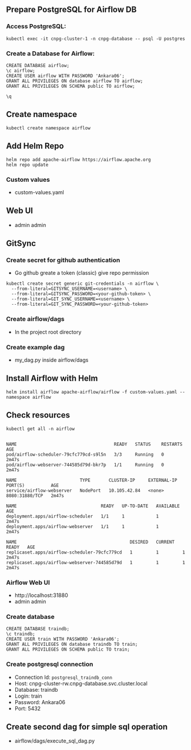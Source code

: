 ## Prepare PostgreSQL for Airflow DB
### Access PostgreSQL:
```commandline
kubectl exec -it cnpg-cluster-1 -n cnpg-database -- psql -U postgres
```
### Create a Database for Airflow:
```commandline
CREATE DATABASE airflow;
\c airflow;
CREATE USER airflow WITH PASSWORD 'Ankara06';
GRANT ALL PRIVILEGES ON database airflow TO airflow;
GRANT ALL PRIVILEGES ON SCHEMA public TO airflow;

\q
```
## Create namespace
```commandline
kubectl create namespace airflow
```

## Add Helm Repo
```commandline
helm repo add apache-airflow https://airflow.apache.org
helm repo update
```
### Custom values
- custom-values.yaml

## Web UI
- admin admin

## GitSync
### Create secret for github authentication
- Go github greate a token (classic) give repo permission
```commandline
kubectl create secret generic git-credentials -n airflow \
  --from-literal=GITSYNC_USERNAME=<username> \
  --from-literal=GITSYNC_PASSWORD=<your-github-token> \
  --from-literal=GIT_SYNC_USERNAME=<username> \
  --from-literal=GIT_SYNC_PASSWORD=<your-github-token>
```
### Create airflow/dags
- In the project root directory

### Create example dag
- my_dag.py inside airflow/dags


## Install Airflow with Helm
```commandline
helm install airflow apache-airflow/airflow -f custom-values.yaml --namespace airflow
```

## Check resources
```commandline
kubectl get all -n airflow


NAME                                     READY   STATUS    RESTARTS   AGE
pod/airflow-scheduler-79cfc779cd-s9l5n   3/3     Running   0          2m47s
pod/airflow-webserver-744585d79d-bkr7p   1/1     Running   0          2m47s

NAME                        TYPE       CLUSTER-IP     EXTERNAL-IP   PORT(S)          AGE
service/airflow-webserver   NodePort   10.105.42.84   <none>        8080:31880/TCP   2m47s

NAME                                READY   UP-TO-DATE   AVAILABLE   AGE
deployment.apps/airflow-scheduler   1/1     1            1           2m47s
deployment.apps/airflow-webserver   1/1     1            1           2m47s

NAME                                           DESIRED   CURRENT   READY   AGE
replicaset.apps/airflow-scheduler-79cfc779cd   1         1         1       2m47s
replicaset.apps/airflow-webserver-744585d79d   1         1         1       2m47s
```

### Airflow Web UI
- http://localhost:31880
- admin admin

### Create database
```commandline
CREATE DATABASE traindb;
\c traindb;
CREATE USER train WITH PASSWORD 'Ankara06';
GRANT ALL PRIVILEGES ON database traindb TO train;
GRANT ALL PRIVILEGES ON SCHEMA public TO train;
```
### Create postgresql connection
- Connection Id: `postgresql_traindb_conn`
- Host: cnpg-cluster-rw.cnpg-database.svc.cluster.local
- Database: traindb
- Login: train
- Password: Ankara06
- Port: 5432

## Create second dag for simple sql operation
- airflow/dags/execute_sql_dag.py